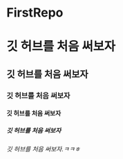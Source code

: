 # FirstRepo


# 깃 허브를 처음 써보자

## 깃 허브를 처음 써보자

### 깃 허브를 처음 써보자

#### 깃 허브를 처음 써보자

##### 깃 허브를 처음 써보자

###### 깃 허브를 처음 써보자.ㅋㅋㅎ
